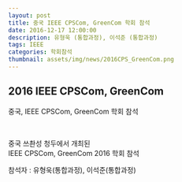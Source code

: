 ```yaml
---
layout: post
title: 중국 IEEE CPSCom, GreenCom 학회 참석
date: 2016-12-17 12:00:00
description: 유형욱 (통합과정), 이석준 (통합과정)
tags: IEEE
categories: 학회참석
thumbnail: assets/img/news/2016CPS_GreenCom.png
---
```



<h2>2016 IEEE CPSCom, GreenCom</h2>
<p class="item-intro text-muted">중국, IEEE CPSCom, GreenCom 학회 참석</p>
<img class="img-responsive img-centered" src="img/news/2016CPS_GreenCom.png" alt="">
<img class="img-responsive img-centered" src="img/news/2016CPS_GreenCom01.png" alt="">
<img class="img-responsive img-centered" src="img/news/2016CPS_GreenCom02.png" alt="">
<p>중국 쓰촨성 청두에서 개최된 <br> IEEE CPSCom, GreenCom 2016 학회 참석</p>
<p>참석자 : 유형욱(통합과정), 이석준(통합과정)</p>